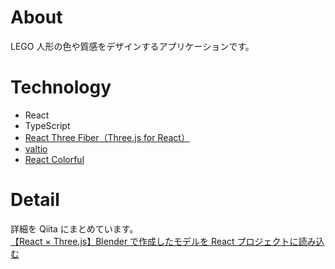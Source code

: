 # About

LEGO 人形の色や質感をデザインするアプリケーションです。

# Technology

- React
- TypeScript
- [React Three Fiber（Three.js for React）](https://docs.pmnd.rs/home)
- [valtio](https://github.com/pmndrs/valtio)
- [React Colorful](https://omgovich.github.io/react-colorful/)

# Detail

詳細を Qiita にまとめています。<br>
[【React × Three.js】Blender で作成したモデルを React プロジェクトに読み込む](https://qiita.com/nemutas/items/27a8e961dd8f65360b0b)
